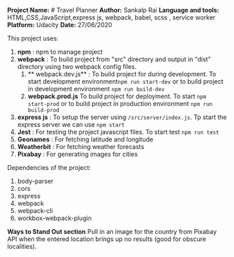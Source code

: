 **Project Name:** # Travel Planner
**Author:** Sankalp Rai
**Language and tools:** HTML,CSS,JavaScript,express js, webpack, babel, scss , service worker
**Platform:** Udacity
**Date:** 27/06/2020

This project uses:
 1. **npm** : npm to manage project
 2. **webpack** : To build project from "src" directory and output in "dist" directory using two webpack config files. 	
	 1. ** webpack.dev.js** : To build project for during development. To start development environment`npm run start-dev` or to build project in development environment `npm run build-dev`
	 2. **webpack.prod.js** To build project for deployment. To start `npm start-prod` or to build project in production environment `npm run build-prod`
 3. **express js** : To setup the server using `/src/server/index.js`. Tp start the express server we can use `npm start`
 4. **Jest** : For testing the project javascript files. To start test `npm run test`
 5. **Geonames** : For fetching latitude and longitude
 6. **Weatherbit** : For fetching weather forecasts
 7. **Pixabay** : For generating images for cities

Dependencies of the project:
1. body-parser
2. cors
3. express
4. webpack
5. webpack-cli
6. workbox-webpack-plugin

**Ways to Stand Out section**
Pull in an image for the country from Pixabay API when the entered location brings up no results (good for obscure localities).